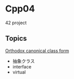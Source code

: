 # Cpp04
42 project

## Topics
[Orthodox canonical class form](https://www.francescmm.com/orthodox-canonical-class-form/)

- 抽象クラス
- interface
- virtual

